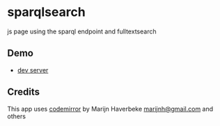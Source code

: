 # sparqlsearch
js page using the sparql endpoint and fulltextsearch

## Demo

- [dev server](http://143.93.114.135/third-party/sparqlsearch/)

## Credits

This app uses [codemirror](https://github.com/codemirror/CodeMirror) by Marijn Haverbeke <marijnh@gmail.com> and others
